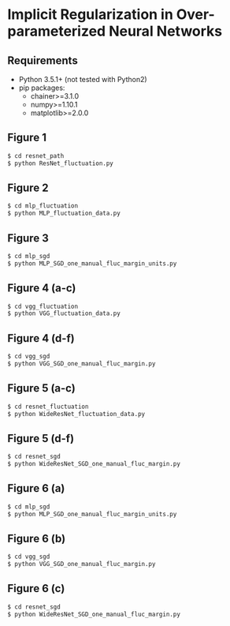 # Implicit Regularization in Over-parameterized Neural Networks

## Requirements

- Python 3.5.1+ (not tested with Python2)
- pip packages:
    - chainer>=3.1.0
    - numpy>=1.10.1
    - matplotlib>=2.0.0


## Figure 1


```bash
$ cd resnet_path
$ python ResNet_fluctuation.py
```


## Figure 2


```bash
$ cd mlp_fluctuation
$ python MLP_fluctuation_data.py
```


## Figure 3


```bash
$ cd mlp_sgd
$ python MLP_SGD_one_manual_fluc_margin_units.py
```


## Figure 4 (a-c)


```bash
$ cd vgg_fluctuation
$ python VGG_fluctuation_data.py
```


## Figure 4 (d-f)


```bash
$ cd vgg_sgd
$ python VGG_SGD_one_manual_fluc_margin.py
```


## Figure 5 (a-c)


```bash
$ cd resnet_fluctuation
$ python WideResNet_fluctuation_data.py
```


## Figure 5 (d-f)


```bash
$ cd resnet_sgd
$ python WideResNet_SGD_one_manual_fluc_margin.py
```


## Figure 6 (a)


```bash
$ cd mlp_sgd
$ python MLP_SGD_one_manual_fluc_margin_units.py
```

## Figure 6 (b)


```bash
$ cd vgg_sgd
$ python VGG_SGD_one_manual_fluc_margin.py
```


## Figure 6 (c)


```bash
$ cd resnet_sgd
$ python WideResNet_SGD_one_manual_fluc_margin.py
```


